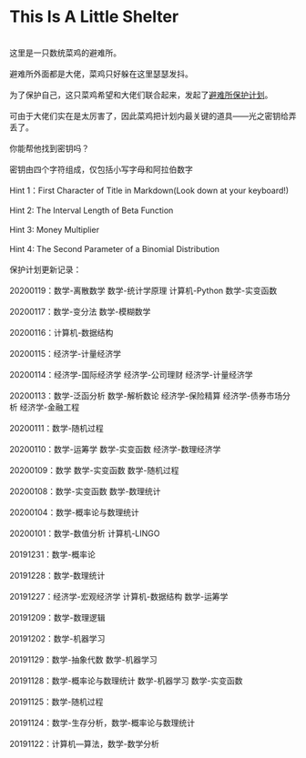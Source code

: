 # This Is A Little Shelter
<br/>这里是一只数统菜鸡的避难所。</br>
<br/>避难所外面都是大佬，菜鸡只好躲在这里瑟瑟发抖。</br>
<br/>为了保护自己，这只菜鸡希望和大佬们联合起来，发起了[避难所保护计划](https://pan.baidu.com/s/1eNy2J9sb82L1CUA894cCTA)。</br>
<br/>可由于大佬们实在是太厉害了，因此菜鸡把计划内最关键的道具——光之密钥给弄丢了。</br>
<br/>你能帮他找到密钥吗？</br>
<br/>密钥由四个字符组成，仅包括小写字母和阿拉伯数字</br>
<br/>Hint 1：First Character of Title in Markdown(Look down at your keyboard!)</br>
<br/>Hint 2: The Interval Length of Beta Function</br>
<br/>Hint 3: Money Multiplier</br>
<br/>Hint 4: The Second Parameter of a Binomial Distribution</br>
<br/>保护计划更新记录：</br>
<br/>20200119：数学-离散数学 数学-统计学原理 计算机-Python 数学-实变函数</br>
<br/>20200117：数学-变分法 数学-模糊数学</br>
<br/>20200116：计算机-数据结构</br>
<br/>20200115：经济学-计量经济学</br>
<br/>20200114：经济学-国际经济学 经济学-公司理财 经济学-计量经济学</br>
<br/>20200113：数学-泛函分析 数学-解析数论 经济学-保险精算 经济学-债券市场分析 经济学-金融工程</br>
<br/>20200111：数学-随机过程</br>
<br/>20200110：数学-运筹学 数学-实变函数 经济学-数理经济学</br>
<br/>20200109：数学 数学-实变函数 数学-随机过程</br>
<br/>20200108：数学-实变函数 数学-数理统计</br>
<br/>20200104：数学-概率论与数理统计</br>
<br/>20200101：数学-数值分析 计算机-LINGO</br>
<br/>20191231：数学-概率论</br>
<br/>20191228：数学-数理统计</br>
<br/>20191227：经济学-宏观经济学 计算机-数据结构 数学-运筹学</br>
<br/>20191209：数学-数理逻辑</br>
<br/>20191202：数学-机器学习</br>
<br/>20191129：数学-抽象代数 数学-机器学习</br>
<br/>20191128：数学-概率论与数理统计 数学-机器学习 数学-实变函数</br>
<br/>20191125：数学-随机过程</br>
<br/>20191124：数学-生存分析，数学-概率论与数理统计</br>
<br/>20191122：计算机—算法，数学-数学分析</br>
<br/></br>
<br/></br>
<br/></br>
<br/></br>
<br/></br>
<br/></br>
<br/></br>
<br/></br>
<br/></br>
<br/></br>
<br/></br>
<br/></br>
<br/></br>
<br/></br>
<br/></br>
<br/></br>
<br/></br>
<br/></br>
<br/></br>
<br/></br>
<br/></br>
<br/></br>
<br/></br>
<br/></br>
<br/></br>
<br/></br>
<br/></br>
<br/></br>
<br/></br>
<br/></br>
<br/></br>
<br/></br>
<br/></br>
<br/></br>
<br/></br>
<br/></br>
<br/></br>
<br/></br>
<br/></br>
<br/></br>
<br/></br>
<br/></br>
<br/></br>
<br/></br>
<br/></br>
<br/></br>
<br/></br>
<br/></br>
<br/></br>
<br/></br>
<br/></br>
<br/></br>
<br/></br>
<br/></br>
<br/></br>
<br/></br>
<br/></br>
<br/></br>
<br/></br>
<br/></br>
<br/></br>
<br/></br>
<br/></br>
<br/></br>
<br/></br>
<br/></br>
<br/></br>
<br/></br>
<br/></br>
<br/></br>
<br/></br>
<br/></br>
<br/></br>
<br/></br>
<br/></br>
<br/></br>
<br/></br>
<br/></br>
<br/></br>
<br/></br>
<br/></br>
<br/></br>
<br/></br>
<br/></br>
<br/></br>
<br/></br>
<br/></br>
<br/></br>
<br/></br>
<br/></br>
<br/></br>
<br/></br>
<br/></br>
<br/></br>
<br/></br>
<br/></br>
<br/></br>
<br/></br>
<br/></br>
<br/></br>
<br/></br>
<br/></br>
<br/></br>
<br/></br>
<br/></br>
<br/></br>
<br/></br>
<br/></br>
<br/></br>
<br/></br>
<br/></br>
<br/></br>
<br/></br>
<br/></br>
<br/></br>
<br/></br>
<br/></br>
<br/></br>
<br/></br>
<br/></br>
<br/></br>
<br/></br>
<br/></br>
<br/></br>
<br/></br>
<br/></br>
<br/></br>
<br/></br>
<br/></br>
<br/></br>
<br/></br>
<br/></br>
<br/></br>
<br/></br>
<br/></br>
<br/></br>
<br/></br>
<br/></br>
<br/></br>
<br/></br>
<br/></br>
<br/></br>
<br/></br>
<br/></br>
<br/></br>
<br/></br>
<br/></br>
<br/></br>
<br/></br>
<br/></br>
<br/></br>
<br/></br>
<br/></br>
<br/></br>
<br/></br>
<br/></br>
<br/></br>
<br/></br>
<br/></br>
<br/></br>
<br/></br>
<br/></br>
<br/></br>
<br/></br>
<br/></br>
### 感谢您翻到了这里
<br/>为了表示对您的感谢，以下是您应该知道的另一[计划](https://github.com/lib-pku/libpku)</br>
<br/></br>
<br/></br>
<br/></br>
<br/></br>
